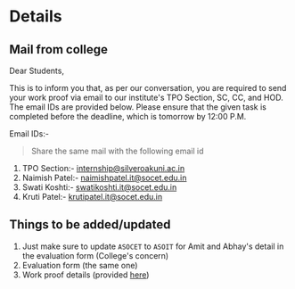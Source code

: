# Details

## Mail from college

Dear Students,

This is to inform you that, as per our conversation, you are required to send your work proof via email to our institute's TPO Section, SC, CC, and HOD. The email IDs are provided below. Please ensure that the given task is completed before the deadline, which is tomorrow by 12:00 P.M.

Email IDs:-

> Share the same mail with the following email id

1) TPO Section:- internship@silveroakuni.ac.in
2) Naimish Patel:- naimishpatel.it@socet.edu.in
3) Swati Koshti:- swatikoshti.it@socet.edu.in
4) Kruti Patel:- krutipatel.it@socet.edu.in

## Things to be added/updated

1. Just make sure to update `ASOCET` to `ASOIT` for Amit and Abhay's detail in the evaluation form (College's concern)
2. Evaluation form (the same one)
3. Work proof details (provided [here](https://github.com/Parva-Shastri/College-work-proof/tree/main/work%20proof))
